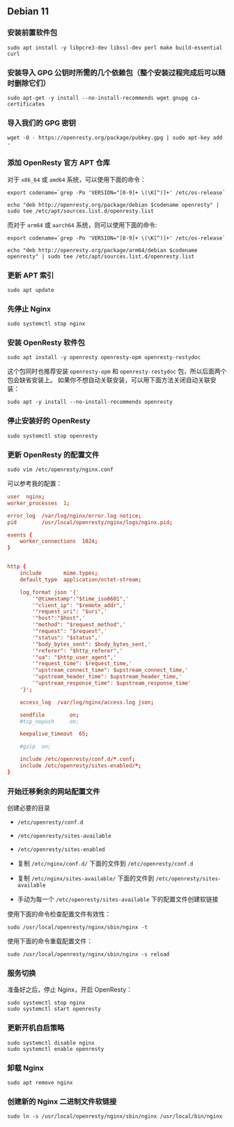 ## Debian 11

### 安装前置软件包

```shell
sudo apt install -y libpcre3-dev libssl-dev perl make build-essential curl
```

### 安装导入 GPG 公钥时所需的几个依赖包（整个安装过程完成后可以随时删除它们）

```shell
sudo apt-get -y install --no-install-recommends wget gnupg ca-certificates
```

### 导入我们的 GPG 密钥

```shell
wget -O - https://openresty.org/package/pubkey.gpg | sudo apt-key add -
```

### 添加 OpenResty 官方 APT 仓库

对于 `x86_64` 或 `amd64` 系统，可以使用下面的命令：

```shell
export codename=`grep -Po 'VERSION="[0-9]+ \(\K[^)]+' /etc/os-release`
```

```shell
echo "deb http://openresty.org/package/debian $codename openresty" | sudo tee /etc/apt/sources.list.d/openresty.list
```

而对于 `arm64` 或 `aarch64` 系统，则可以使用下面的命令:

```shell
export codename=`grep -Po 'VERSION="[0-9]+ \(\K[^)]+' /etc/os-release`
```

```shell
echo "deb http://openresty.org/package/arm64/debian $codename openresty" | sudo tee /etc/apt/sources.list.d/openresty.list
```

### 更新 APT 索引

```shell
sudo apt update
```

### 先停止 Nginx

```shell
sudo systemctl stop nginx
```

### 安装 OpenResty 软件包

```shell
sudo apt install -y openresty openresty-opm openresty-restydoc
```

这个包同时也推荐安装 `openresty-opm` 和 `openresty-restydoc` 包，所以后面两个包会缺省安装上。 如果你不想自动关联安装，可以用下面方法关闭自动关联安装：

```shell
sudo apt -y install --no-install-recommends openresty
```

### 停止安装好的 OpenResty

```shell
sudo systemctl stop openresty
```

### 更新 OpenResty 的配置文件

```shell
sudo vim /etc/openresty/nginx.conf
```

可以参考我的配置：

```nginx.conf
user  nginx;
worker_processes  1;

error_log  /var/log/nginx/error.log notice;
pid        /usr/local/openresty/nginx/logs/nginx.pid;

events {
    worker_connections  1024;
}


http {
    include       mime.types;
    default_type  application/octet-stream;

    log_format json '{'
    	'"@timestamp":"$time_iso8601",'
  	    '"client_ip": "$remote_addr",'
	    '"request_uri": "$uri",'
	    '"host":"$host",'
	    '"method": "$request_method",'
    	'"request": "$request",'
    	'"status": "$status",'
    	'"body_bytes_sent": $body_bytes_sent,'
    	'"referer": "$http_referer",'
    	'"ua": "$http_user_agent",'
    	'"request_time": $request_time,'
    	'"upstream_connect_time": $upstream_connect_time,'
    	'"upstream_header_time": $upstream_header_time,'
    	'"upstream_response_time": $upstream_response_time'
    '}';

    access_log  /var/log/nginx/access.log json;

    sendfile        on;
    #tcp_nopush     on;

    keepalive_timeout  65;

    #gzip  on;

    include /etc/openresty/conf.d/*.conf;
    include /etc/openresty/sites-enabled/*;
}
```

### 开始迁移剩余的网站配置文件

创建必要的目录

 - `/etc/openresty/conf.d`
 - `/etc/openresty/sites-available`
 - `/etc/openresty/sites-enabled`

 - 复制 `/etc/nginx/conf.d/` 下面的文件到 `/etc/openresty/conf.d`
 - 复制 `/etc/nginx/sites-available/` 下面的文件到 `/etc/openresty/sites-available`
 - 手动为每一个 `/etc/openresty/sites-available` 下的配置文件创建软链接

使用下面的命令检查配置文件有效性：

```shell
sudo /usr/local/openresty/nginx/sbin/nginx -t
```

使用下面的命令重载配置文件：

```shell
sudo /usr/local/openresty/nginx/sbin/nginx -s reload
```

### 服务切换

准备好之后，停止 Nginx，开启 OpenResty：

```shell
sudo systemctl stop nginx
sudo systemctl start openresty
```

### 更新开机自启策略

```shell
sudo systemctl disable nginx
sudo systemctl enable openresty
```

### 卸载 Nginx

```shell
sudo apt remove nginx
```

### 创建新的 Nginx 二进制文件软链接

```shell
sudo ln -s /usr/local/openresty/nginx/sbin/nginx /usr/local/bin/nginx
```
